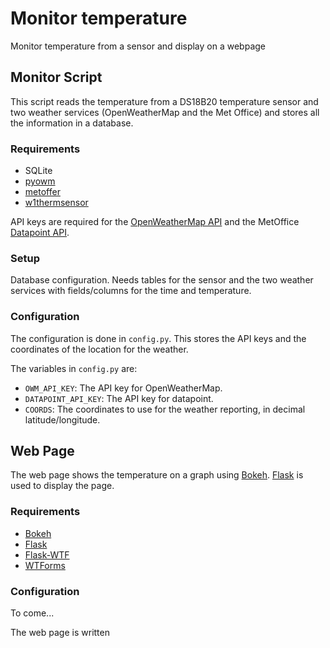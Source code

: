# Monitor temperature #

Monitor temperature from a sensor and display on a webpage

## Monitor Script ##

This script reads the temperature from a DS18B20 temperature sensor and two weather services (OpenWeatherMap and the Met Office) and stores all the information in a database.

### Requirements ###

+ SQLite
+ [pyowm](https://github.com/csparpa/pyowm)
+ [metoffer](https://github.com/sludgedesk/metoffer)
+ [w1thermsensor](https://github.com/timofurrer/w1thermsensor)

API keys are required for the [OpenWeatherMap API](https://openweathermap.org/api) and the MetOffice [Datapoint API](https://www.metoffice.gov.uk/datapoint).

### Setup ###

Database configuration. Needs tables for the sensor and the two weather services with fields/columns for the time and temperature.

### Configuration ###

The configuration is done in `config.py`. This stores the API keys and the coordinates of the location for the weather.

The variables in `config.py` are:

+ `OWM_API_KEY`: The API key for OpenWeatherMap.
+ `DATAPOINT_API_KEY`: The API key for datapoint.
+ `COORDS`: The coordinates to use for the weather reporting, in decimal latitude/longitude.


## Web Page ## 

The web page shows the temperature on a graph using [Bokeh](https://bokeh.pydata.org/en/latest/). [Flask](http://flask.pocoo.org/) is used to display the page.

### Requirements ###

+ [Bokeh](https://bokeh.pydata.org/en/latest/)
+ [Flask](http://flask.pocoo.org/)
+ [Flask-WTF](https://flask-wtf.readthedocs.io/en/stable/)
+ [WTForms](https://wtforms.readthedocs.io/en/stable/)

### Configuration ###

To come...

The web page is written
